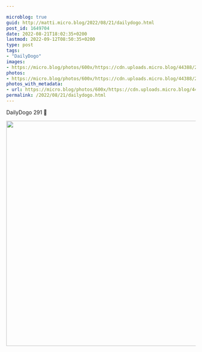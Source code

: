 ```yaml
---

microblog: true
guid: http://matti.micro.blog/2022/08/21/dailydogo.html
post_id: 1649704
date: 2022-08-21T18:02:35+0200
lastmod: 2022-09-12T08:50:35+0200
type: post
tags:
- "DailyDogo"
images:
- https://micro.blog/photos/600x/https://cdn.uploads.micro.blog/44388/2022/1ff7ced99f.jpg
photos:
- https://micro.blog/photos/600x/https://cdn.uploads.micro.blog/44388/2022/1ff7ced99f.jpg
photos_with_metadata:
- url: https://micro.blog/photos/600x/https://cdn.uploads.micro.blog/44388/2022/1ff7ced99f.jpg
permalink: /2022/08/21/dailydogo.html
---
```

DailyDogo 291 🐶

<img src="/media/uploads/2022/1ff7ced99f.jpg" width="600" height="600" alt="" />
